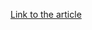 [Link to the article](https://www.mandiant.com/resources/blog/remediation-and-hardening-strategies-for-microsoft-365-to-defend-against-unc2452)
